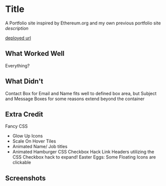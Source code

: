 # Title
A Portfolio site inspired by Ethereum.org and my own previous portfolio site
*description*

[deployed url](http://url-if-deployed-here)

## What Worked Well
Everything?
## What Didn't
Contact Box for Email and Name fits well to defined box area, but Subject and Message Boxes for some reasons extend beyond the container

## Extra Credit
Fancy CSS
- Glow Up Icons
- Scale On Hover Tiles
- Animated Name/ Job titles
- Animated Hamburger 
CSS Checkbox Hack
Link Headers utilizing the CSS Checkbox hack to expand!
Easter Eggs: Some Floating Icons are clickable 

## Screenshots
